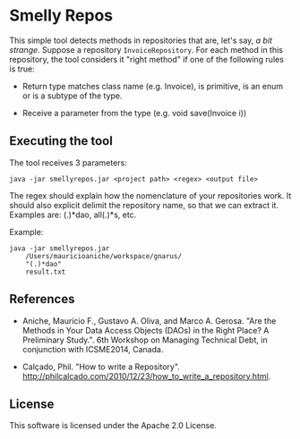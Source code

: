 # Smelly Repos

This simple tool detects methods in repositories that are, let's say, _a bit strange_.
Suppose a repository `InvoiceRepository`. For each method in this repository, the tool
considers it "right method" if one of the following rules is true:

- Return type matches class name (e.g. Invoice), 
is primitive, is an enum or is a subtype of the type.  		

- Receive a parameter from the type (e.g. void save(Invoice i))

## Executing the tool

The tool receives 3 parameters:

```
java -jar smellyrepos.jar <project path> <regex> <output file>
```

The regex should explain how the nomenclature of your repositories work. It should also
explicit delimit the repository name, so that we can extract it. Examples are: 
(.)*dao, all(.)*s, etc.

Example:

```
java -jar smellyrepos.jar 
	/Users/mauricioaniche/workspace/gnarus/ 
	"(.)*dao" 
	result.txt
``` 

## References

- Aniche, Maurício F., Gustavo A. Oliva, and Marco A. Gerosa. "Are the Methods in Your Data Access Objects (DAOs) in the Right Place? A Preliminary Study.". 6th Workshop on Managing Technical Debt, in conjunction with ICSME2014, Canada.

- Calçado, Phil. "How to write a Repository". http://philcalcado.com/2010/12/23/how_to_write_a_repository.html.

## License

This software is licensed under the Apache 2.0 License.